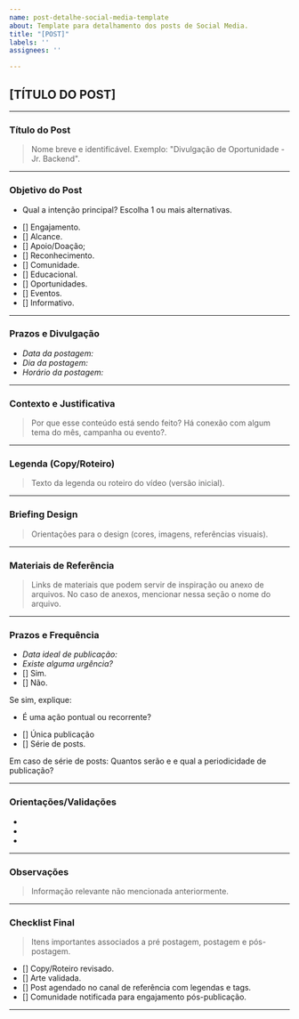```yaml
---
name: post-detalhe-social-media-template
about: Template para detalhamento dos posts de Social Media.
title: "[POST]"
labels: ''
assignees: ''

---
```


## [TÍTULO DO POST]

---

### Título do Post
> Nome breve e identificável. Exemplo: "Divulgação de Oportunidade - Jr. Backend".
________________________________________________________________________________________________________

### Objetivo do Post

* Qual a intenção principal? Escolha 1 ou mais alternativas.

- [] Engajamento.
- [] Alcance.
- [] Apoio/Doação;
- [] Reconhecimento.
- [] Comunidade.
- [] Educacional.
- [] Oportunidades.
- [] Eventos.
- [] Informativo.
________________________________________________________________________________________________________

### Prazos e Divulgação
- *Data da postagem:*
- *Dia da postagem:*
- *Horário da postagem:* 
________________________________________________________________________________________________________

### Contexto e Justificativa
> Por que esse conteúdo está sendo feito? Há conexão com algum tema do mês, campanha ou evento?.

________________________________________________________________________________________________________

### Legenda (Copy/Roteiro)
> Texto da legenda ou roteiro do vídeo (versão inicial).

________________________________________________________________________________________________________

### Briefing Design  
> Orientações para o design (cores, imagens, referências visuais).
________________________________________________________________________________________________________

### Materiais de Referência
> Links de materiais que podem servir de inspiração ou anexo de arquivos. No caso de anexos, mencionar nessa seção o nome do arquivo.
________________________________________________________________________________________________________

### Prazos e Frequência
- *Data ideal de publicação:*
- *Existe alguma urgência?*
- [] Sim.
- [] Não.

Se sim, explique:

* É uma ação pontual ou recorrente?
- [] Única publicação
- [] Série de posts.

Em caso de série de posts: Quantos serão e e qual a periodicidade de publicação?
________________________________________________________________________________________________________

### Orientações/Validações
-
-
-
________________________________________________________________________________________________________

### Observações
> Informação relevante não mencionada anteriormente.
________________________________________________________________________________________________________

### Checklist Final
> Itens importantes associados a pré postagem, postagem e pós-postagem.

- [] Copy/Roteiro revisado.
- [] Arte validada.
- [] Post agendado no canal de referência com legendas e tags.
- [] Comunidade notificada para engajamento pós-publicação.
________________________________________________________________________________________________________
